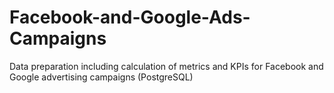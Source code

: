 # Facebook-and-Google-Ads-Campaigns
Data preparation including calculation of metrics and KPIs for Facebook and Google advertising campaigns (PostgreSQL)
